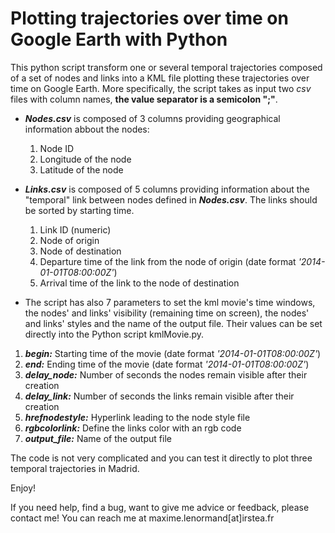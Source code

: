 Plotting trajectories over time on Google Earth with Python
===================================================================================

This python script transform one or several temporal trajectories composed of a set of nodes and links into a KML file plotting 
these trajectories over time on Google Earth. More specifically, the script takes as input two *csv* files with column names, **the value separator 
is a semicolon ";"**. 

* ***Nodes.csv*** is composed of 3 columns providing geographical information abbout the nodes:
  1. Node ID
  2. Longitude of the node
  3. Latitude of the node

* ***Links.csv*** is composed of 5 columns providing information about the "temporal" link between nodes defined in ***Nodes.csv***. The links should be sorted by starting time.
  1. Link ID (numeric)
  2. Node of origin
  3. Node of destination 
  4. Departure time of the link from the node of origin (date format *'2014-01-01T08:00:00Z'*)
  5. Arrival time of the link to the node of destination

*  The script has also 7 parameters to set the kml movie's time windows, the nodes' and links' visibility 
(remaining time on screen), the nodes' and links' styles and the name of the output file. Their values can be set 
directly into the Python script kmlMovie.py.
  1. ***begin:*** Starting time of the movie (date format *'2014-01-01T08:00:00Z'*)
  2. ***end:*** Ending time of the movie (date format *'2014-01-01T08:00:00Z'*)
  3. ***delay_node:*** Number of seconds the nodes remain visible after their creation
  4. ***delay_link:*** Number of seconds the links remain visible after their creation
  5. ***hrefnodestyle:*** Hyperlink leading to the node style file
  6. ***rgbcolorlink:*** Define the links color with an rgb code
  7. ***output_file:*** Name of the output file

The code is not very complicated and you can test it directly to plot three temporal trajectories in Madrid. 

Enjoy!

If you need help, find a bug, want to give me advice or feedback, please contact me!
You can reach me at maxime.lenormand[at]irstea.fr


  


